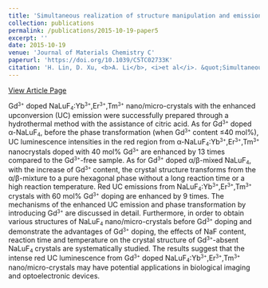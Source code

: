 ```yaml
---
title: 'Simultaneous realization of structure manipulation and emission enhancement in NaLuF<sub>4</sub> upconversion crystals'
collection: publications
permalink: /publications/2015-10-19-paper5
excerpt: ''
date: 2015-10-19
venue: 'Journal of Materials Chemistry C'
paperurl: 'https://doi.org/10.1039/C5TC02733K'
citation: 'H. Lin, D. Xu, <b>A. Li</b>, <i>et al</i>. &quot;Simultaneous realization of structure manipulation and emission enhancement in NaLuF<sub>4</sub> upconversion crystals&quot;, <i>Journal of Materials Chemistry C</i>, 2015, 3: 11754-11765.'
---
```

[View Article Page](https://pubs.rsc.org/en/content/articlelanding/2015/TC/C5TC02733K)

Gd<small><sup>3+</sup></small> doped NaLuF<small><sub>4</sub></small>:Yb<small><sup>3+</sup></small>,Er<small><sup>3+</sup></small>,Tm<small><sup>3+</sup></small> nano/micro-crystals with the enhanced upconversion (UC) emission were successfully prepared through a hydrothermal method with the assistance of citric acid. As for Gd<small><sup>3+</sup></small> doped α-NaLuF<small><sub>4</sub></small>, before the phase transformation (when Gd<small><sup>3+</sup></small> content ≤40 mol%), UC luminescence intensities in the red region from α-NaLuF<small><sub>4</sub></small>:Yb<small><sup>3+</sup></small>,Er<small><sup>3+</sup></small>,Tm<small><sup>3+</sup></small> nanocrystals doped with 40 mol% Gd<small><sup>3+</sup></small> are enhanced by 13 times compared to the Gd<small><sup>3+</sup></small>-free sample. As for Gd<small><sup>3+</sup></small> doped α/β-mixed NaLuF<small><sub>4</sub></small>, with the increase of Gd<small><sup>3+</sup></small> content, the crystal structure transforms from the α/β-mixture to a pure hexagonal phase without a long reaction time or a high reaction temperature. Red UC emissions from NaLuF<small><sub>4</sub></small>:Yb<small><sup>3+</sup></small>,Er<small><sup>3+</sup></small>,Tm<small><sup>3+</sup></small> crystals with 60 mol% Gd<small><sup>3+</sup></small> doping are enhanced by 9 times. The mechanisms of the enhanced UC emission and phase transformation by introducing Gd<small><sup>3+</sup></small> are discussed in detail. Furthermore, in order to obtain various structures of NaLuF<small><sub>4</sub></small> nano/micro-crystals before Gd<small><sup>3+</sup></small> doping and demonstrate the advantages of Gd<small><sup>3+</sup></small> doping, the effects of NaF content, reaction time and temperature on the crystal structure of Gd<small><sup>3+</sup></small>-absent NaLuF<small><sub>4</sub></small> crystals are systematically studied. The results suggest that the intense red UC luminescence from Gd<small><sup>3+</sup></small> doped NaLuF<small><sub>4</sub></small>:Yb<small><sup>3+</sup></small>,Er<small><sup>3+</sup></small>,Tm<small><sup>3+</sup></small> nano/micro-crystals may have potential applications in biological imaging and optoelectronic devices.
